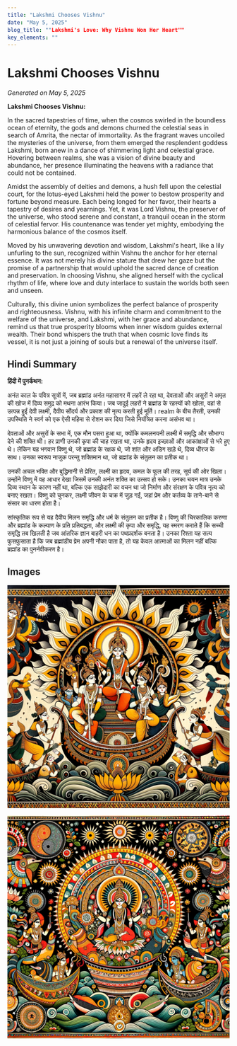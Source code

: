 ```yaml
---
title: "Lakshmi Chooses Vishnu"
date: "May 5, 2025"
blog_title: ""Lakshmi's Love: Why Vishnu Won Her Heart""
key_elements: ""
---
```


# Lakshmi Chooses Vishnu

*Generated on May 5, 2025*

**Lakshmi Chooses Vishnu:**

In the sacred tapestries of time, when the cosmos swirled in the boundless ocean of eternity, the gods and demons churned the celestial seas in search of Amrita, the nectar of immortality. As the fragrant waves uncoiled the mysteries of the universe, from them emerged the resplendent goddess Lakshmi, born anew in a dance of shimmering light and celestial grace. Hovering between realms, she was a vision of divine beauty and abundance, her presence illuminating the heavens with a radiance that could not be contained.

Amidst the assembly of deities and demons, a hush fell upon the celestial court, for the lotus-eyed Lakshmi held the power to bestow prosperity and fortune beyond measure. Each being longed for her favor, their hearts a tapestry of desires and yearnings. Yet, it was Lord Vishnu, the preserver of the universe, who stood serene and constant, a tranquil ocean in the storm of celestial fervor. His countenance was tender yet mighty, embodying the harmonious balance of the cosmos itself.

Moved by his unwavering devotion and wisdom, Lakshmi's heart, like a lily unfurling to the sun, recognized within Vishnu the anchor for her eternal essence. It was not merely his divine stature that drew her gaze but the promise of a partnership that would uphold the sacred dance of creation and preservation. In choosing Vishnu, she aligned herself with the cyclical rhythm of life, where love and duty interlace to sustain the worlds both seen and unseen.

Culturally, this divine union symbolizes the perfect balance of prosperity and righteousness. Vishnu, with his infinite charm and commitment to the welfare of the universe, and Lakshmi, with her grace and abundance, remind us that true prosperity blooms when inner wisdom guides external wealth. Their bond whispers the truth that when cosmic love finds its vessel, it is not just a joining of souls but a renewal of the universe itself.

## Hindi Summary

**हिंदी में पुनर्कथन:**

अनंत काल के पवित्र सूत्रों में, जब ब्रह्मांड अनंत महासागर में लहरें ले रहा था, देवताओं और असुरों ने अमृत की खोज में दिव्य समुद्र को मथना आरंभ किया। जब जादुई लहरों ने ब्रह्मांड के रहस्यों को खोला, वहां से उत्पन्न हुईं देवी लक्ष्मी, दैवीय सौंदर्य और प्रकाश की नृत्य करती हुई मूर्ति। realm के बीच तैरती, उनकी उपस्थिति ने स्वर्ग को एक ऐसी महिमा से रोशन कर दिया जिसे नियंत्रित करना असंभव था।

देवताओं और असुरों के सभा में, एक मौन पसरा हुआ था, क्योंकि कमलनयनी लक्ष्मी में समृद्धि और सौभाग्य देने की शक्ति थी। हर प्राणी उनकी कृपा की चाह रखता था, उनके हृदय इच्छाओं और आकांक्षाओं से भरे हुए थे। लेकिन यह भगवान विष्णु थे, जो ब्रह्मांड के रक्षक थे, जो शांत और अडिग खड़े थे, दिव्य धीरज के साथ। उनका स्वरूप नाजुक परन्तु शक्तिमान था, जो ब्रह्मांड के संतुलन का प्रतीक था।

उनकी अचल भक्ति और बुद्धिमानी से प्रेरित, लक्ष्मी का हृदय, कमल के फूल की तरह, सूर्य की ओर खिला। उन्होंने विष्णु में वह आधार देखा जिसमें उनकी अनंत शक्ति का उत्सव हो सके। उनका चयन मात्र उनके दिव्य स्थान के कारण नहीं था, बल्कि एक साझेदारी का वचन था जो निर्माण और संरक्षण के पवित्र नृत्य को बनाए रखता। विष्णु को चुनकर, लक्ष्मी जीवन के चक्र में जुड़ गईं, जहां प्रेम और कर्तव्य के ताने-बाने से संसार का धारण होता है।

सांस्कृतिक रूप से यह दैवीय मिलन समृद्धि और धर्म के संतुलन का प्रतीक है। विष्णु की चिरकालिक करुणा और ब्रह्मांड के कल्याण के प्रति प्रतिबद्धता, और लक्ष्मी की कृपा और समृद्धि, यह स्मरण कराते हैं कि सच्ची समृद्धि तब खिलती है जब आंतरिक ज्ञान बाहरी धन का पथप्रदर्शक बनता है। उनका रिश्ता यह सत्य फुसफुसाता है कि जब ब्रह्मांडीय प्रेम अपनी नौका पाता है, तो यह केवल आत्माओं का मिलन नहीं बल्कि ब्रह्मांड का पुनर्नवीकरण है।

## Images

![Lakshmi Chooses Vishnu - Variation 1](https://raw.githubusercontent.com/amarshat/mithila-content/main/images/2025/05/2025-05-05-am-lakshmi-chooses-vishnu.png)

![Lakshmi Chooses Vishnu - Variation 2](https://raw.githubusercontent.com/amarshat/mithila-content/main/images/2025/05/2025-05-05-pm-lakshmi-chooses-vishnu.png)
